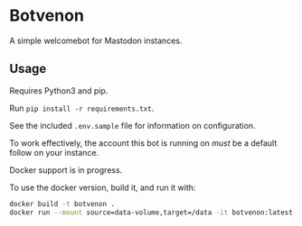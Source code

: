 # Botvenon

A simple welcomebot for Mastodon instances.

## Usage

Requires Python3 and pip.

Run `pip install -r requirements.txt`.

See the included `.env.sample` file for information on configuration.

To work effectively, the account this bot is running on *must* be a default follow on your instance. 

Docker support is in progress.

To use the docker version, build it, and run it with:

```sh
docker build -t botvenon .
docker run --mount source=data-volume,target=/data -it botvenon:latest
```